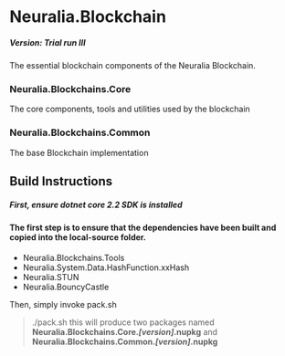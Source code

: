 # Neuralia.Blockchain

##### Version:  Trial run III

The essential blockchain components of the Neuralia Blockchain.

### Neuralia.Blockchains.Core
The core components, tools and utilities used by the blockchain
### Neuralia.Blockchains.Common
The base Blockchain implementation

## Build Instructions

##### First, ensure dotnet core 2.2 SDK is installed

#### The first step is to ensure that the dependencies have been built and copied into the local-source folder.

 - Neuralia.Blockchains.Tools
 - Neuralia.System.Data.HashFunction.xxHash
 - Neuralia.STUN
 - Neuralia.BouncyCastle

Then, simply invoke pack.sh
> ./pack.sh
this will produce two packages named **Neuralia.Blockchains.Core.*[version]*.nupkg** and **Neuralia.Blockchains.Common.*[version]*.nupkg**
